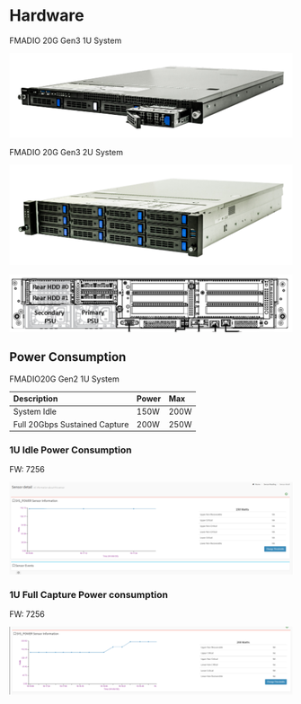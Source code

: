 # Hardware

FMADIO 20G Gen3 1U System

![FMADIO 20G Gen3 1U Packet Capture System](.gitbook/assets/image%20%2816%29.png)

FMADIO 20G Gen3 2U System

![FMADIO 20G Gen3 2U Packet Capture System](.gitbook/assets/image%20%2815%29.png)

![FMADIO 20G 2U Rear view](.gitbook/assets/image%20%2863%29.png)

## Power Consumption

FMADIO20G Gen2 1U System

| Description | Power | Max |
| :--- | :--- | :--- |
| System Idle | 150W | 200W |
| Full 20Gbps Sustained Capture | 200W | 250W |

### 1U Idle Power Consumption

FW: 7256

![FMADIO20G Gen3 1U Power Consumption Idle](.gitbook/assets/image%20%2873%29.png)

### 1U Full Capture Power consumption

FW: 7256

![FMADIO20G Gen3 1U Power Consumption Full Capture](.gitbook/assets/image%20%2874%29.png)

